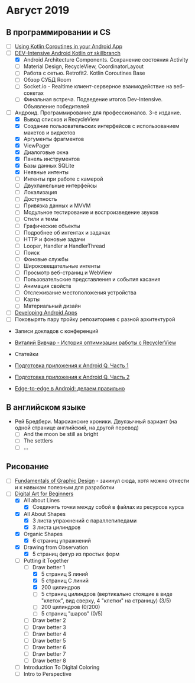 # Август 2019

## В программировании и CS

- [ ] [Using Kotlin Coroutines in your Android App](https://codelabs.developers.google.com/codelabs/kotlin-coroutines/index.html#0)
- [ ] [DEV–Intensive Android Kotlin от skillbranch](https://skill-branch.ru/dev-intensive-2019)
  - [x] Android Architecture Components. Сохранение состояния Activity
  - [ ] Material Design, RecycleView, CoordinatorLayout
  - [ ] Работа с сетью. Retrofit2. Kotlin Coroutines Base
  - [ ] Обзор СУБД Room
  - [ ] Socket.io - Realtime клиент-серверное взаимодействие на веб-сокетах
  - [ ] Финальная встреча. Подведение итогов Dev-Intensive. Объявление победителей

- [ ] Андроид. Программирование для профессионалов. 3-е издание.
  - [x] Вывод списков и RecycleView
  - [x] Создание пользовательских интерфейсов с использованием макетов и виджетов
  - [x] Аргументы фрагментов
  - [x] ViewPager
  - [x] Диалоговые окна
  - [x] Панель инструментов
  - [x] Базы данных SQLite
  - [x] Неявные интенты
  - [ ] Интенты при работе с камерой
  - [ ] Двухпанельные интерфейсы
  - [ ] Локализация
  - [ ] Доступность
  - [ ] Привязка данных и MVVM
  - [ ] Модульное тестирование и воспроизведение звуков
  - [ ] Стили и темы
  - [ ] Графические объекты
  - [ ] Подробнее об интентах и задачах
  - [ ] HTTP и фоновые задачи
  - [ ] Looper, Handler и HandlerThread
  - [ ] Поиск
  - [ ] Фоновые службы
  - [ ] Широковещательные интенты
  - [ ] Просмотр веб-страниц и WebView
  - [ ] Пользовательские представления и события касания
  - [ ] Анимация свойств
  - [ ] Отслеживание местоположения устройства
  - [ ] Карты
  - [ ] Материальный дизайн

- [ ] [Developing Android Apps](https://www.udacity.com/course/new-android-fundamentals--ud851)
- [ ] Поковырять пару тройку репозиториев с разной архитектурой

 - Записи докладов с конференций
  - [Виталий Вивчар - История оптимизации работы с RecyclerView](https://www.youtube.com/watch?v=mlal7UfaeI0)

 - Статейки
  - [Подготовка приложения к Android Q. Часть 1](https://habr.com/ru/company/otus/blog/463811/)
  - [Подготовка приложения к Android Q. Часть 2](https://habr.com/ru/company/otus/blog/464825/)
  - [Edge-to-edge в Android: делаем правильно](https://habr.com/ru/company/surfstudio/blog/464373/)

## В английском языке

- Рей Бредбери. Марсианские хроники. Двуязычный вариант (на одной странице английский, на другой перевод)
  - [ ] And the moon be still as bright
  - [ ] The settlers
  - [ ] ...

## Рисование

- [ ] [Fundamentals of Graphic Design](https://www.coursera.org/learn/fundamentals-of-graphic-design?specialization=graphic-design) - закинул сюда, хотя можно отнести и к навыкам полезным для разработки
- [ ] [Digital Art for Beginners](https://www.udemy.com/digital-art-101-from-beginner-to-pro)
  - [x] All about Lines
    - [x] Соединять точки между собой в файлах из ресурсов курса
  - [x] All About Shapes
    - [x] 3 листа упражнений с параллепипедами
    - [x] 3 листа цилиндров
  - [x] Organic Shapes
    - [x] 6 страниц упражнений
  - [x] Drawing from Observation
    - [x] 5 страниц фигур из простых форм
  - [ ] Putting it Together
    - [ ] Draw better 1
      - [x] 5 страниц S линий
      - [x] 5 страниц С линий
      - [x] 200 цилиндров
      - [ ] 5 страниц цилиндров (вертикально стоящие в виде "клеток", вид сверху, 4 "клетки" на страницу) (3/5)
      - [ ] 200 цилиндров  (0/200)
      - [ ] 5 страниц "шаров" (0/5)
    - [ ] Draw better 2
    - [ ] Draw better 3
    - [ ] Draw better 4
    - [ ] Draw better 5
    - [ ] Draw better 6
    - [ ] Draw better 7
    - [ ] Draw better 8
  - [ ] Introduction To Digital Coloring
  - [ ] Intro to Perspective
